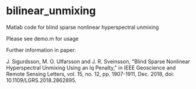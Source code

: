 # bilinear_unmixing
Matlab code for blind sparse nonlinear hyperspectral unmixing

Please see demo.m for usage

Further information in paper:

J. Sigurdsson, M. O. Ulfarsson and J. R. Sveinsson, "Blind Sparse Nonlinear Hyperspectral Unmixing Using an lq Penalty," in IEEE Geoscience and Remote Sensing Letters, vol. 15, no. 12, pp. 1907-1911, Dec. 2018, doi: 10.1109/LGRS.2018.2862895.
